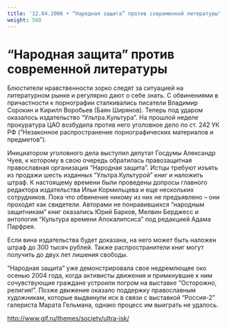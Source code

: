 ```yaml
---
title: '12.04.2006 • “Народная защита” против современной литературы'
weight: 560
---
```


# “Народная защита” против современной литературы

Блюстители нравственности зорко следят за ситуацией на литературном рынке и регулярно дают о себе знать. С обвинениями в причастности к порнографии сталкивались писатели Владимир Сорокин и Кирилл Воробьев (Баян Ширянов). Теперь под ударом оказалось издательство “Ультра.Культура”. На прошлой неделе прокуратура ЦАО возбудила против него уголовное дело по ст. 242 УК РФ (“Незаконное распространение порнографических материалов и предметов”).

Инициатором уголовного дела выступил депутат Госдумы Александр Чуев, к которому в свою очередь обратилась правозащитная православная организация “Народная защита”. Истцы требуют изъять из продажи шесть изданных “Ультра.Культурой” книг и наложить штраф. К настоящему времени были проведены допросы главного редактора издательства Ильи Кормильцева и еще нескольких сотрудников. Пока что обвинение никому из них не предъявлено – они проходят как свидетели. Авторами не понравившихся “народным защитникам” книг оказались Юрий Барков, Мелвин Берджесс и антология “Культура времени Апокалипсиса” под редакцией Адама Парфрея.

Если вина издательства будет доказана, на него может быть наложен штраф до 300 тысяч рублей. Также распространители книг могут получить до двух лет лишения свободы.

“Народная защита” уже демонстрировала свое недремлющее око осенью 2004 года, когда активисты движения и примкнувшие к ним сочувствующие граждане устроили погром на выставке “Осторожно, религия!”. Позже движение оказало поддержку православным художникам, которые выдвинули иск в связи с выставкой “Россия-2” галериста Марата Гельмана, однако процесс им выиграть не удалось.

http://www.gif.ru/themes/society/ultra-isk/